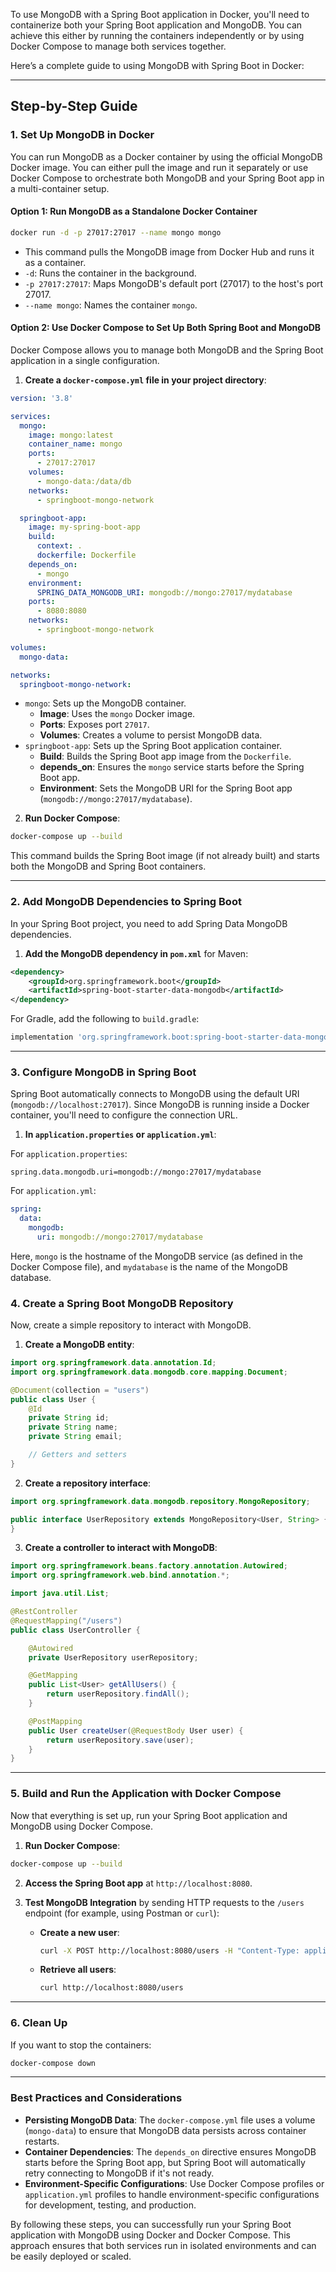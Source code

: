 To use MongoDB with a Spring Boot application in Docker, you'll need to containerize both your Spring Boot application and MongoDB. You can achieve this either by running the containers independently or by using Docker Compose to manage both services together.

Here’s a complete guide to using MongoDB with Spring Boot in Docker:

---

## **Step-by-Step Guide**

### **1. Set Up MongoDB in Docker**

You can run MongoDB as a Docker container by using the official MongoDB Docker image. You can either pull the image and run it separately or use Docker Compose to orchestrate both MongoDB and your Spring Boot app in a multi-container setup.

#### **Option 1: Run MongoDB as a Standalone Docker Container**

```bash
docker run -d -p 27017:27017 --name mongo mongo
```

- This command pulls the MongoDB image from Docker Hub and runs it as a container.
- `-d`: Runs the container in the background.
- `-p 27017:27017`: Maps MongoDB's default port (27017) to the host's port 27017.
- `--name mongo`: Names the container `mongo`.

#### **Option 2: Use Docker Compose to Set Up Both Spring Boot and MongoDB**

Docker Compose allows you to manage both MongoDB and the Spring Boot application in a single configuration.

1. **Create a `docker-compose.yml` file in your project directory**:

```yaml
version: '3.8'

services:
  mongo:
    image: mongo:latest
    container_name: mongo
    ports:
      - 27017:27017
    volumes:
      - mongo-data:/data/db
    networks:
      - springboot-mongo-network

  springboot-app:
    image: my-spring-boot-app
    build:
      context: .
      dockerfile: Dockerfile
    depends_on:
      - mongo
    environment:
      SPRING_DATA_MONGODB_URI: mongodb://mongo:27017/mydatabase
    ports:
      - 8080:8080
    networks:
      - springboot-mongo-network

volumes:
  mongo-data:

networks:
  springboot-mongo-network:
```

- `mongo`: Sets up the MongoDB container.
  - **Image**: Uses the `mongo` Docker image.
  - **Ports**: Exposes port `27017`.
  - **Volumes**: Creates a volume to persist MongoDB data.
- `springboot-app`: Sets up the Spring Boot application container.
  - **Build**: Builds the Spring Boot app image from the `Dockerfile`.
  - **depends_on**: Ensures the `mongo` service starts before the Spring Boot app.
  - **Environment**: Sets the MongoDB URI for the Spring Boot app (`mongodb://mongo:27017/mydatabase`).

2. **Run Docker Compose**:

```bash
docker-compose up --build
```

This command builds the Spring Boot image (if not already built) and starts both the MongoDB and Spring Boot containers.

---

### **2. Add MongoDB Dependencies to Spring Boot**

In your Spring Boot project, you need to add Spring Data MongoDB dependencies.

1. **Add the MongoDB dependency in `pom.xml`** for Maven:

```xml
<dependency>
    <groupId>org.springframework.boot</groupId>
    <artifactId>spring-boot-starter-data-mongodb</artifactId>
</dependency>
```

For Gradle, add the following to `build.gradle`:

```groovy
implementation 'org.springframework.boot:spring-boot-starter-data-mongodb'
```

---

### **3. Configure MongoDB in Spring Boot**

Spring Boot automatically connects to MongoDB using the default URI (`mongodb://localhost:27017`). Since MongoDB is running inside a Docker container, you'll need to configure the connection URL.

1. **In `application.properties` or `application.yml`**:

For `application.properties`:

```properties
spring.data.mongodb.uri=mongodb://mongo:27017/mydatabase
```

For `application.yml`:

```yaml
spring:
  data:
    mongodb:
      uri: mongodb://mongo:27017/mydatabase
```

Here, `mongo` is the hostname of the MongoDB service (as defined in the Docker Compose file), and `mydatabase` is the name of the MongoDB database.

### **4. Create a Spring Boot MongoDB Repository**

Now, create a simple repository to interact with MongoDB.

1. **Create a MongoDB entity**:

```java
import org.springframework.data.annotation.Id;
import org.springframework.data.mongodb.core.mapping.Document;

@Document(collection = "users")
public class User {
    @Id
    private String id;
    private String name;
    private String email;

    // Getters and setters
}
```

2. **Create a repository interface**:

```java
import org.springframework.data.mongodb.repository.MongoRepository;

public interface UserRepository extends MongoRepository<User, String> {
}
```

3. **Create a controller to interact with MongoDB**:

```java
import org.springframework.beans.factory.annotation.Autowired;
import org.springframework.web.bind.annotation.*;

import java.util.List;

@RestController
@RequestMapping("/users")
public class UserController {

    @Autowired
    private UserRepository userRepository;

    @GetMapping
    public List<User> getAllUsers() {
        return userRepository.findAll();
    }

    @PostMapping
    public User createUser(@RequestBody User user) {
        return userRepository.save(user);
    }
}
```

---

### **5. Build and Run the Application with Docker Compose**

Now that everything is set up, run your Spring Boot application and MongoDB using Docker Compose.

1. **Run Docker Compose**:

```bash
docker-compose up --build
```

2. **Access the Spring Boot app** at `http://localhost:8080`.

3. **Test MongoDB Integration** by sending HTTP requests to the `/users` endpoint (for example, using Postman or `curl`):

   - **Create a new user**:
     ```bash
     curl -X POST http://localhost:8080/users -H "Content-Type: application/json" -d '{"name": "John Doe", "email": "john@example.com"}'
     ```

   - **Retrieve all users**:
     ```bash
     curl http://localhost:8080/users
     ```

---

### **6. Clean Up**

If you want to stop the containers:

```bash
docker-compose down
```

---

### **Best Practices and Considerations**

- **Persisting MongoDB Data**: The `docker-compose.yml` file uses a volume (`mongo-data`) to ensure that MongoDB data persists across container restarts.
- **Container Dependencies**: The `depends_on` directive ensures MongoDB starts before the Spring Boot app, but Spring Boot will automatically retry connecting to MongoDB if it's not ready.
- **Environment-Specific Configurations**: Use Docker Compose profiles or `application.yml` profiles to handle environment-specific configurations for development, testing, and production.

By following these steps, you can successfully run your Spring Boot application with MongoDB using Docker and Docker Compose. This approach ensures that both services run in isolated environments and can be easily deployed or scaled.